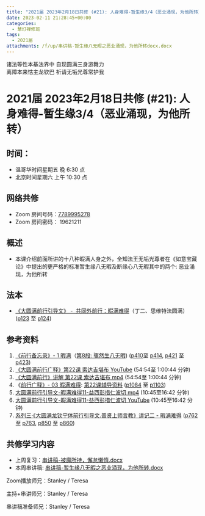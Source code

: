 ```yaml
---
title: "2021届 2023年2月18日共修 (#21): 人身难得-暂生缘3/4（恶业涌现，为他所转）"
date: 2023-02-11 21:28:45+00:00
categories:
  - 慧灯禅修班
tags:
  - 2021届
attachments: /f/up/串讲稿-暂生缘八无暇之恶业涌现，为他所转docx.docx
---
```

<!--StartFragment-->

诸法等性本基法界中 自现圆满三身游舞力\
离障本来怙主龙钦巴 祈请无垢光尊常护我

# 2021届 2023年2月18日共修 (#21): 人身难得-暂生缘3/4（恶业涌现，为他所转）

## 时间：

* 温哥华时间星期五 晚 6:30 点
* 北京时间星期六 上午 10:30 点

## 网络共修

* Zoom 房间号码：[7789995278](https://us02web.zoom.us/j/7789995278?pwd=VjZmbWJFY2k2K0E5RVB2cTNIQmhqUT09)
* Zoom 房间密码： 19621211

## 概述

* 本课介绍前面所讲的十八种暇满人身之外，全知法王无垢光尊者在《如意宝藏论》中提出的更严格的标准暂生缘八无暇及断缘心八无暇其中的两个: 恶业涌现，为他所转

## 法本

* [《](https://huidengchanxiu.net/refs/qxgs/qxgs-03xm)[大圆满前行引导文》 -  共同外前行：暇满难得](https://huidengchanxiu.net/books/dymqx/#%E4%B8%80%E6%9A%87%E6%BB%A1%E9%9A%BE%E5%BE%97)（丁二、思维特法圆满）([p123](https://huidengchanxiu.net/books/dymqx/#p123) 至 [p124](https://huidengchanxiu.net/books/dymqx/#p124))

## 参考资料

1. [《前行备忘录》- 1 暇满](https://huidengchanxiu.net/refs/qxbwl/qxxl4-01xm)（[第8段: 骤然生八无暇](https://huidengchanxiu.net/refs/qxbwl/qxxl4-01xm/#%E9%AA%A4%E7%84%B6%E7%94%9F%E5%85%AB%E6%97%A0%E6%9A%87)) ([p410](https://huidengchanxiu.net/refs/qxbwl/qxxl4-01xm/#p410)至 [p414](https://huidengchanxiu.net/refs/qxbwl/qxxl4-01xm/#p414), [p421](https://huidengchanxiu.net/refs/qxbwl/qxxl4-01xm/#p421) 至 [p423](https://huidengchanxiu.net/refs/qxbwl/qxxl4-01xm/#p423))
2. [《大圆满前行广释》第22课 索达吉堪布 YouTube](https://www.youtube.com/watch?v=7KE5jt3-vw8) (54:54至 1:00:44 分钟)
3. [《大圆满前行》讲解 第22课 索达吉堪布 mp4](http://huidengchanxiu.net/jmy/007-%E5%A4%A7%E5%9C%86%E6%BB%A1%E5%89%8D%E8%A1%8C%E5%B9%BF%E9%87%8A/007-%E5%89%8D%E8%A1%8C%E5%B9%BF%E9%87%8A%E8%A7%86%E9%A2%91/%e3%80%8a%e5%a4%a7%e5%9c%86%e6%bb%a1%e5%89%8d%e8%a1%8c%e3%80%8b%e8%ae%b2%e8%a7%a3%e7%ac%ac22%e8%af%be.mp4) (54:54至 1:00:44 分钟)
4. 《[前行广释》- 03 暇满难得](https://huidengchanxiu.net/refs/qxgs/fudao/qxgsfd-03xm): [第22课辅导资料](https://huidengchanxiu.net/refs/qxgs/fudao/qxgsfd-03xm/#%E5%89%8D%E8%A1%8C%E5%B9%BF%E9%87%8A%E7%AC%AC22%E8%AF%BE%E8%BE%85%E5%AF%BC%E8%B5%84%E6%96%99) ([p1084](https://huidengchanxiu.net/refs/qxgs/fudao/qxgsfd-03xm/#p1084) 至 [p1103](https://huidengchanxiu.net/refs/qxgs/fudao/qxgsfd-03xm/#p1103))
5. [大圆满前行引导文-暇满难得11-益西彭措仁波切 mp4](https://f.huidengchanxiu.net/jmy/xmfw/s3/02/%e5%89%8d%e8%a1%8c%e5%bc%95%e5%af%bc%e6%96%87-%e6%9a%87%e6%bb%a1%e9%9a%be%e5%be%9711.mp4) (10:45至16:42 分钟)
6. [大圆满前行引导文-暇满难得11-益西彭措仁波切 YouTube](https://www.youtube.com/watch?v=gsjaZna0YRw&list=PL7aUyQTIJqAhd5VvMC0Ll__8JInqzft2t&index=26) (10:45至16:42 分钟)
7. [系列三·《大圆满龙钦宁体前行引导文.普贤上师言教》讲记二 - 暇满难得](https://huidengchanxiu.net/refs/xmfw/s3-ydw2-xmnd) ([p762](https://huidengchanxiu.net/refs/xmfw/s3-ydw2-xmnd/#p762) 至 [p763](https://huidengchanxiu.net/refs/xmfw/s3-ydw2-xmnd/#p763), [p850](https://huidengchanxiu.net/refs/xmfw/s3-ydw2-xmnd/#p850) 至 [p860](https://huidengchanxiu.net/refs/xmfw/s3-ydw2-xmnd/#p850))

## **共修学习内容**

* 上周复习：[串讲稿-被魔所持，懈怠懒惰.docx](https://www.huidengvan.com/f/up/%E4%B8%B2%E8%AE%B2%E7%A8%BF-%E8%A2%AB%E9%AD%94%E6%89%80%E6%8C%81%EF%BC%8C%E6%87%88%E6%80%A0%E6%87%92%E6%83%B0.docx)
* 本周串讲稿: [串讲稿-暂生缘八无暇之恶业涌现，为他所转.docx](/f/up/串讲稿-暂生缘八无暇之恶业涌现，为他所转docx.docx)



Zoom播放师兄：Stanley / Teresa

主持+串讲师兄：Stanley / Teresa

串讲稿准备师兄：Stanley / Teresa

<!--EndFragment-->